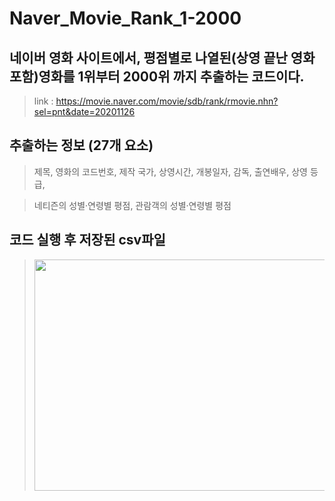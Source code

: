 # Naver_Movie_Rank_1-2000

## 네이버 영화 사이트에서, 평점별로 나열된(상영 끝난 영화 포함)영화를 1위부터 2000위 까지 추출하는 코드이다.

>link : https://movie.naver.com/movie/sdb/rank/rmovie.nhn?sel=pnt&date=20201126

## 추출하는 정보 (27개 요소)
>제목, 영화의 코드번호, 제작 국가, 상영시간, 개봉일자, 감독, 출연배우, 상영 등급,

>네티즌의 성별·연령별 평점, 관람객의 성별·연령별 평점

## 코드 실행 후 저장된 csv파일
><img src="https://user-images.githubusercontent.com/73769046/100460656-e7017b00-310a-11eb-8d27-bd550547bc65.PNG" width="700" height="370">
